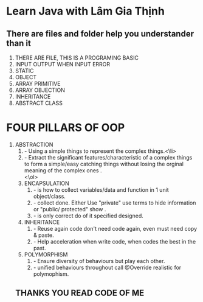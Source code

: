 <h1>Learn Java with Lâm Gia Thịnh</h1>
<h2>There are files and folder help you understander than it</h2>
<ol>
  <li>THERE ARE FILE, THIS IS A PROGRAMING BASIC</li>
  <li>INPUT OUTPUT WHEN INPUT ERROR</li>
  <li>STATIC</li>
  <li>OBJECT</li>
  <li>ARRAY PRIMITIVE</li>
  <li>ARRAY OBJECTION</li>
  <li>INHERITANCE</li>
  <li>ABSTRACT CLASS</li>
</ol>
<h1>FOUR PILLARS OF OOP</h1>
<ol> 
  <li>ABSTRACTION 
    <ol>
 <li> - Using a simple things to represent the complex things.<\li>
 <li>- Extract the significant features/characteristic of a complex things to form a simple/easy catching things without losing the orginal meaning of the complex ones .</li>
      <\ol>
  </li>
  <li>ENCAPSULATION
    <ol>
  <li>- is how to collect variables/data and function in 1 unit object/class.</li>
 <li> - collect done. Either Use "private" use terms to hide information or  "public/ protected" show .</li>
 <li> - is only correct do of it specified designed. </li>
    </ol>
  </li>
  <li>INHERITANCE
    <ol>
  <li>- Reuse again code don't need code again, even must need copy & paste.</li>
  <li>- Help acceleration when write code, when codes the best in the past.</li>
    </ol>
  </li>
  <li>POLYMORPHISM
    <ol>
 <li> - Ensure diversity of behaviours but play each other.</li>
  <li>- unified behaviours throughout call @Override realistic for polymophism.</li>
    </ol>
  </li>
</ol>
<h2>THANKS YOU READ CODE OF ME</h2>
